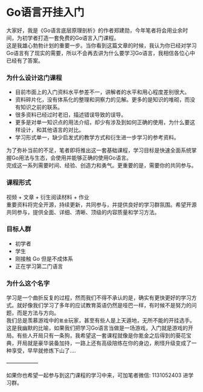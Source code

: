 # Go语言开挂入门
   大家好，我是《Go语言底层原理剖析》的作者郑建勋，今年笔者将会用业余时间，为初学者打造一套免费的Go语言入门课程。\
   这是我雄心勃勃计划的重要一步。当你看到这篇文章的时候，我认为你已经对学习Go语言有了现实的需要，所以不会再去讲为什么要学习Go语言，我相信各位心中已经有了答案。

### 为什么设计这门课程
   * 目前市面上的入门资料水平参差不一，讲解者的水平和用心程度差别很大。
   * 资料碎片化，没有体系化的整理和洞察力的见解。更多的是知识的堆砌，而没有知识之前的联系。
   * 很多资料已经过时老旧，描述错误导致的误导。
   * 更多是对单一知识点的用法介绍，却少有涉及到如何正确的使用，为什么要这样设计，和其他语言的对比。
   * 学习形式单一，缺少启发式的教学方式和衍生进一步学习的参考资料。
   
   为了弥补当前的不足，笔者即将推出这一套基础课程，学习目标是快速全面系统掌握Go用法与生态，会使用并能够正确的使用Go语言。\
   完成这一系列需要时间、经验、创造力和勇气。更重要的是，需要你的共同参与。

### 课程形式
  视频 + 文章 + 衍生阅读材料 + 作业 \
  重要资料将完全开源，持续更新，共同参与，并提供良好的学习群氛围。希望开源共同参与，提供全面、详细、清晰、顶级的内容质量和学习方法。

### 目标人群
- 初学者
- 学生
- 刚接触 Go 但是不成体系
- 正在学习第二门语言

### 为什么这个名字
学习是一个曲折反复的过程，然而我们不得不承认的是，确实有更快更好的学习方式。就好像我们学习了多年的应试教育英语仍然是哑巴一样，有时候不是努力的问题，而是方法与方向。\
我们总是羡慕游戏中的`氪金`玩家，甚至有些人是上天遁地，无所不能的开挂选手。这是我幽默的比喻，如果我们把学习Go语言当做是一场游戏，入门就是游戏的开局。有些人开局只有一条狗，我希望这一套课程就像是你氪金之后得到的葵花宝典，开局就是豪华装备加持，一路上还有高级陪练在你的身边，刷怪升级变成了一种享受，早早就修炼下山了....

——————

如果你也希望一起参与到这门课程的学习中来，可加笔者微信: 1131052403 进学习群。
